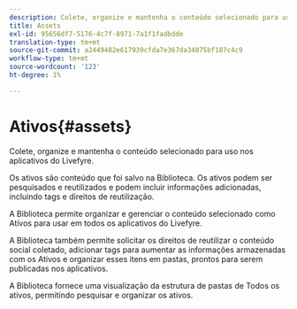 ```yaml
---
description: Colete, organize e mantenha o conteúdo selecionado para uso nos aplicativos do Livefyre.
title: Assets
exl-id: 95656df7-5176-4c7f-8971-7a1f1fadbdde
translation-type: tm+mt
source-git-commit: a2449482e617939cfda7e367da34875bf187c4c9
workflow-type: tm+mt
source-wordcount: '123'
ht-degree: 1%

---
```


# Ativos{#assets}

Colete, organize e mantenha o conteúdo selecionado para uso nos aplicativos do Livefyre.

Os ativos são conteúdo que foi salvo na Biblioteca. Os ativos podem ser pesquisados e reutilizados e podem incluir informações adicionadas, incluindo tags e direitos de reutilização.

A Biblioteca permite organizar e gerenciar o conteúdo selecionado como Ativos para usar em todos os aplicativos do Livefyre.

A Biblioteca também permite solicitar os direitos de reutilizar o conteúdo social coletado, adicionar tags para aumentar as informações armazenadas com os Ativos e organizar esses itens em pastas, prontos para serem publicadas nos aplicativos.

A Biblioteca fornece uma visualização da estrutura de pastas de Todos os ativos, permitindo pesquisar e organizar os ativos.
